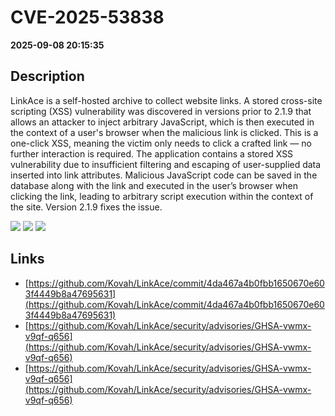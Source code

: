 # CVE-2025-53838

**2025-09-08 20:15:35**

## Description
LinkAce is a self-hosted archive to collect website links. A stored cross-site scripting (XSS) vulnerability was discovered in versions prior to 2.1.9 that allows an attacker to inject arbitrary JavaScript, which is then executed in the context of a user's browser when the malicious link is clicked. This is a one-click XSS, meaning the victim only needs to click a crafted link — no further interaction is required. The application contains a stored XSS vulnerability due to insufficient filtering and escaping of user-supplied data inserted into link attributes. Malicious JavaScript code can be saved in the database along with the link and executed in the user’s browser when clicking the link, leading to arbitrary script execution within the context of the site. Version 2.1.9 fixes the issue.

![](https://img.shields.io/static/v1?label=Score&message=8.4&color=red)
![](https://img.shields.io/static/v1?label=Severity&message=HIGH&color=red)
![](https://img.shields.io/static/v1?label=CWE&message=XSS&color=green)

## Links
- [https://github.com/Kovah/LinkAce/commit/4da467a4b0fbb1650670e603f4449b8a47695631](https://github.com/Kovah/LinkAce/commit/4da467a4b0fbb1650670e603f4449b8a47695631)
- [https://github.com/Kovah/LinkAce/security/advisories/GHSA-vwmx-v9qf-q656](https://github.com/Kovah/LinkAce/security/advisories/GHSA-vwmx-v9qf-q656)
- [https://github.com/Kovah/LinkAce/security/advisories/GHSA-vwmx-v9qf-q656](https://github.com/Kovah/LinkAce/security/advisories/GHSA-vwmx-v9qf-q656)
